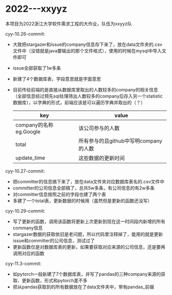 # 2022---xxyyz
本项目为2022浙江大学软件需求工程的大作业，队伍为xxyyz队

cyy-10.26-commit:

- 大致把stargazer和issue的company信息存下来了，放在data文件夹的.csv文件中（没错就是java要输出的那个文件格式），使用的时候在mysql中导入文件即可

- issue全部获取了1w多条

- 新建了4个数据库表，字段意思就是字面意思

- 目前传给前端的是直接从数据库里取出的人数较多的company的相关信息（全部信息经过预先sql处理筛出人数较多的company后存入另一个statistic数据库），以字典的形式，前端应该是可以遍历字典并取出的（？）

  | key                     | value                                 |
  | ----------------------- | ------------------------------------- |
  | company的名称 eg.Google | 该公司参与的人数                      |
  | total                   | 所有参与的且github中写明company的人数 |
  | update_time             | 这些数据的更新时间                    |

cyy-10.27-commit:

- 把committer的信息搞下来了，放在data文件夹对应数据库表名的.csv文件中
- committer的公司信息全部搞了，总共5w多条，有公司信息的有2w多条
- 对committer信息按照之前的字段也建了两个表
- 多建了一个total表，更新数据的时候用（虽然但是更新的函数还没写）

cyy-10.29-commit:

- 写了更新的函数，调用该函数将更新上次更新到现在这一时间段内新增的所有commany信息
- stargazer数据的获取依旧是老问题，所以代码里注释掉了，能用的就是更新issue和committer的公司信息，测试过了
- 更新函数仅是对数据库表的更新，如果要获取对应来源的公司信息，还是要再调用对应的函数

cyy-11.3-commit:

- 如pytorch一般新建了7个数据库表，并写了pandas的三种company来源的获取、更新函数，形式和pytorch差不多
- 把从pandas获取到的所有数据放在了data文件夹中，带有pandas_前缀